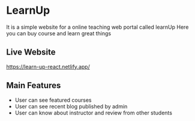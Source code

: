 # LearnUp
It is a simple website for a online teaching web portal called learnUp
Here you can buy course and learn great things


## Live Website

https://learn-up-react.netlify.app/
## Main Features
* User can see featured courses
* User can see recent blog published by admin
* User can know about instructor and review from other students
